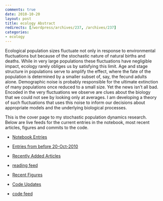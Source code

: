 ```yaml
---
comments: true
date: 2010-10-20 
layout: post
title: ecology Abstract
redirects: [/wordpress/archives/237, /archives/237]
categories:
- ecology
---
```


Ecological population sizes fluctuate not only in response to  environmental fluctuations but because of the stochastic nature of  natural births and deaths. While in very large populations these  fluctuations have negligible impact, ecology rarely obliges us by  satisfying this limit. Age and stage structure in populations serve to  amplify the effect, where the fate of the population is determined by a  smaller subset of, say, the fecund adults alone. Demographic noise is  probably responsible for the ultimate extinction of many populations  once reduced to a small size. Yet the news isn’t all bad. Encoded in the  very fluctuations we observe are clues about the biology that we could  not see by looking only at averages. I am developing a theory of such  fluctuations that uses this noise to inform our decisions about  appropriate models and the underlying biological processes.

This is the cover page to my stochastic population dynamics research.  Below are live  feeds for the current entries in the notebook, most recent articles,  figures and commits to the code.


- [Notebook Entries](http://www.carlboettiger.info/archives/category/stochastic-population-dynamics/)

- [Entries from before 20-Oct-2010](http://openwetware.org/wiki/User:Carl_Boettiger/Notebook/Stochastic_Population_Dynamics)

- [Recently Added Articles](http://www.mendeley.com/groups/634301/theoretical-ecology/overview/)

- [reading feed](http://www.mendeley.com/groups/634301/theoretical-ecology/feed/rss)

- [Recent Figures](http://www.flickr.com/photos/cboettig/tags/stochpop/)

- [Code Updates](https://github.com/cboettig/structured-populations)

- [code feed](https://github.com/cboettig/structured-populations/commits/master.atom)

